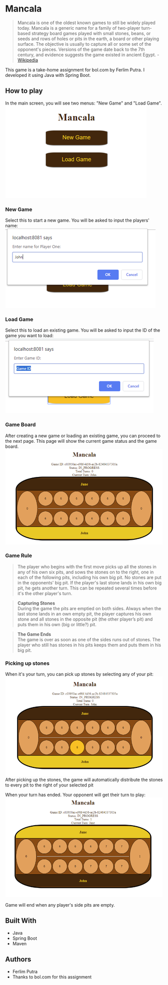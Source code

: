 # Mancala
>Mancala is one of the oldest known games to still be widely played today. Mancala is a generic name for a family of two-player turn-based strategy board games played with small stones, beans, or seeds and rows of holes or pits in the earth, a board or other playing surface. The objective is usually to capture all or some set of the opponent's pieces. Versions of the game date back to the 7th century, and evidence suggests the game existed in ancient Egypt. - [Wikipedia](https://en.wikipedia.org/wiki/Mancala)

This game is a take-home assignment for bol.com by Ferlim Putra. I developed it using Java with Spring Boot.

## How to play
In the main screen, you will see two menus: "New Game" and "Load Game".  
![Main Menu](img/Menu.PNG "Main Menu")

### New Game
Select this to start a new game. You will be asked to input the players' name:  
![Player Input](img/Player.PNG "Player Input")

### Load Game
Select this to load an existing game. You will be asked to input the ID of the game you want to load:  
![Load Game](img/Load.PNG "Load Game")

### Game Board
After creating a new game or loading an existing game, you can proceed to the next page. This page will show the current game status and the game board.  
![Game Board](img/Board.PNG "Game Board")

### Game Rule
>The player who begins with the first move picks up all the stones in any of his own six pits, and sows the stones on to the right, one in each of the following pits, including his own big pit. No stones are put in the opponents' big pit. If the player's last stone lands in his own big pit, he gets another turn. This can be repeated several times before it's the other player's turn.

>**Capturing Stones**  
During the game the pits are emptied on both sides. Always when the last stone lands in an own empty pit, the player captures his own stone and all stones in the opposite pit (the other player’s pit) and puts them in his own (big or little?) pit.

>**The Game Ends**  
The game is over as soon as one of the sides runs out of stones. The player who still has stones in his pits keeps them and puts them in his big pit.

### Picking up stones
When it's your turn, you can pick up stones by selecting any of your pit:  
![Pick](img/Pick.PNG "Pick")  
After picking up the stones, the game will automatically distribute the stones to every pit to the right of your selected pit

When your turn has ended. Your opponent will get their turn to play:  
![Opponent](img/Opponent.PNG "Opponent")

Game will end when any player's side pits are empty.

## Built With
- Java
- Spring Boot
- Maven

## Authors
- Ferlim Putra
- Thanks to bol.com for this assignment
